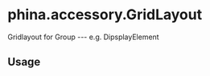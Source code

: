 # phina.accessory.GridLayout
Gridlayout for Group --- e.g. DipsplayElement

## Usage
<script src="http://cdn.rawgit.com/phi-jp/phina.js/v0.2.0/build/phina.js"></script>
<script src="https://rawgit.com/alkn203/phina_accessory_gridlayout/master/gridlayout.js"></script>
